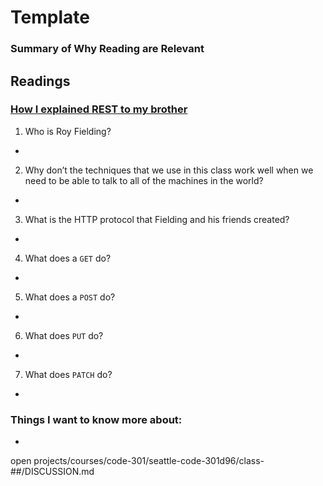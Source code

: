 # Template

### Summary of Why Reading are Relevant

## Readings
### [How I explained REST to my brother](https://gist.github.com/brookr/5977550)
1. Who is Roy Fielding?
  - 
2. Why don’t the techniques that we use in this class work well when we need to be able to talk to all of the machines in the world?
  - 
3. What is the HTTP protocol that Fielding and his friends created?
  - 
4. What does a `GET` do?
  -
5. What does a `POST` do?
  - 
6. What does `PUT` do?
  - 
7. What does `PATCH` do?
  - 




### Things I want to know more about:
  -

open projects/courses/code-301/seattle-code-301d96/class-##/DISCUSSION.md
